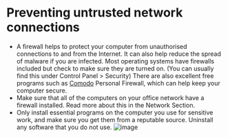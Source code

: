 [Title]: # (Empêchez les connexions réseau non fiables)
[Order]: # (2)

# Preventing untrusted network connections

*   A firewall helps to protect your computer from unauthorised connections to and from the Internet. It can also help reduce the spread of malware if you are infected.  Most operating systems have firewalls included but check to make sure they are turned on. (You can usually find this under Control Panel > Security) There are also excellent free programs such as [Comodo](https://securityinabox.org/comodofirewall_main) Personal Firewall, which can help keep your computer secure.
*   Make sure that all of the computers on your office network have a firewall installed. Read more about this in the Network Section.
*   Only install essential programs on the computer you use for sensitive work, and make sure you get them from a reputable source. Uninstall any software that you do not use.
![image](malware_adv3.png)